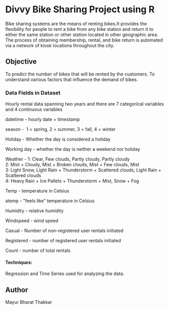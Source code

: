 # Divvy Bike Sharing Project using R

Bike sharing systems are the means of renting bikes.It provides the flexibility for people to rent a bike from any bike station and return it to either the same station or other station located in other geographic area. 
The process of obtaining membership, rental, and bike return is automated via a network of kiosk locations throughout the city.

## Objective

To predict the number of bikes that will be rented by the customers.
To understand various factors that influence the demand of bikes.

### Data Fields in Dataset
Hourly rental data spanning two years and there  are 7 categorical variables and 4 continuous variables

datetime - hourly date + timestamp  

season -  1 = spring, 2 = summer, 3 = fall, 4 = winter 

Holiday - Whether the day is considered a holiday

Working day - whether the day is neither a weekend nor holiday

Weather - 1: Clear, Few clouds, Partly cloudy, Partly cloudy <br>
          2: Mist + Cloudy, Mist + Broken clouds, Mist + Few clouds, Mist <br>
          3: Light Snow, Light Rain + Thunderstorm + Scattered clouds, Light Rain + Scattered clouds <br>
          4: Heavy Rain + Ice Pallets + Thunderstorm + Mist, Snow + Fog <br>
          
Temp - temperature in Celsius

atemp - "feels like" temperature in Celsius

Humidity - relative humidity

Windspeed - wind speed

Casual - Number of non-registered user rentals initiated

Registered - number of registered user rentals initiated

Count - number of total rentals

#### Techniques:

Regression and Time Series used for analyzing the data.

###

## Author
Mayur Bharat Thakkar
